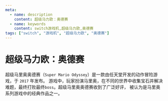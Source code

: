 ```yaml
---
meta:
  - name: description
    content: 超级马力欧：奥德赛
  - name: keywords
    content: switch游戏机,超级马力欧,奥德赛
tags: ["switch", "游戏机", "超级马力欧", "奥德赛"]
---
```

# 超级马力欧：奥德赛

超级马里奥奥德赛（`Super Mario Odyssey`）是一款由任天堂开发的动作冒险游戏，于 `2017` 年发布。
游戏中，玩家扮演马里奥，在不同的世界中收集宝石并解决难题，最终打败最终`boss`。超级马里奥奥德赛收到了广泛好评，
被认为是马里奥系列游戏中的经典作品之一。

<ImgView title="超级马力欧奥德赛" url="https://8.z.wiki/images/20211115/981c23a9878d481d8c703edd0569c34a.png" />


<ImgView title="超级马力欧奥德赛" url="https://9.z.wiki/images/20211115/570520d0680d4a6fbc26023db887063d.png" />


<ImgView title="超级马力欧奥德赛" url="https://7.z.wiki/images/20211115/cf5e19bdc6ca4719a7b0925f86f2b652.png" />







